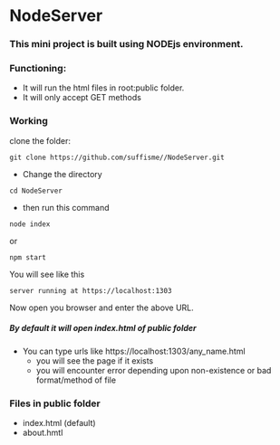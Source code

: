 # NodeServer

### This mini project is built using NODEjs environment.

### Functioning:
- It will run the html files in root:public folder.
- It will only accept GET methods

### Working
clone the folder:
```
git clone https://github.com/suffisme//NodeServer.git
```
- Change the directory
```
cd NodeServer
```
- then run this command
```
node index
```
or
```
npm start
```

You will see like this
```
server running at https://localhost:1303
```
Now open you browser and enter the above URL.

##### By default it will open index.html of public folder
- You can type urls like https://localhost:1303/any_name.html
	- you will see the page if it exists
	- you will encounter error depending upon non-existence or bad format/method of file


### Files in public folder
- index.html (default)
- about.hmtl